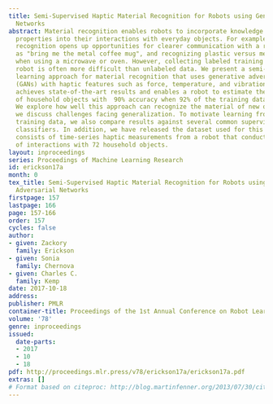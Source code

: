 ```yaml
---
title: Semi-Supervised Haptic Material Recognition for Robots using Generative Adversarial
  Networks
abstract: Material recognition enables robots to incorporate knowledge of material
  properties into their interactions with everyday objects. For example, material
  recognition opens up opportunities for clearer communication with a robot, such
  as "bring me the metal coffee mug", and recognizing plastic versus metal is crucial
  when using a microwave or oven. However, collecting labeled training data with a
  robot is often more difficult than unlabeled data. We present a semi-supervised
  learning approach for material recognition that uses generative adversarial networks
  (GANs) with haptic features such as force, temperature, and vibration. Our approach
  achieves state-of-the-art results and enables a robot to estimate the material class
  of household objects with  90% accuracy when 92% of the training data are unlabeled.
  We explore how well this approach can recognize the material of new objects and
  we discuss challenges facing generalization. To motivate learning from unlabeled
  training data, we also compare results against several common supervised learning
  classifiers. In addition, we have released the dataset used for this work which
  consists of time-series haptic measurements from a robot that conducted thousands
  of interactions with 72 household objects.
layout: inproceedings
series: Proceedings of Machine Learning Research
id: erickson17a
month: 0
tex_title: Semi-Supervised Haptic Material Recognition for Robots using Generative
  Adversarial Networks
firstpage: 157
lastpage: 166
page: 157-166
order: 157
cycles: false
author:
- given: Zackory
  family: Erickson
- given: Sonia
  family: Chernova
- given: Charles C.
  family: Kemp
date: 2017-10-18
address: 
publisher: PMLR
container-title: Proceedings of the 1st Annual Conference on Robot Learning
volume: '78'
genre: inproceedings
issued:
  date-parts:
  - 2017
  - 10
  - 18
pdf: http://proceedings.mlr.press/v78/erickson17a/erickson17a.pdf
extras: []
# Format based on citeproc: http://blog.martinfenner.org/2013/07/30/citeproc-yaml-for-bibliographies/
---
```

